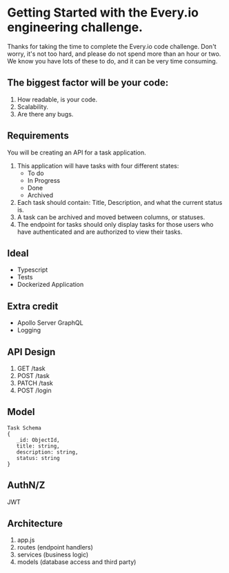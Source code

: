 # Getting Started with the Every.io engineering challenge.

Thanks for taking the time to complete the Every.io code challenge. Don't worry, it's not too hard, and please do not spend more than an hour or two. We know you have lots of these to do, and it can be very time consuming.

## The biggest factor will be your code:

1. How readable, is your code.
2. Scalability.
3. Are there any bugs.

## Requirements

You will be creating an API for a task application.

1. This application will have tasks with four different states:
   - To do
   - In Progress
   - Done
   - Archived
2. Each task should contain: Title, Description, and what the current status is.
3. A task can be archived and moved between columns, or statuses.
4. The endpoint for tasks should only display tasks for those users who have authenticated and are authorized to view their tasks.

## Ideal

- Typescript
- Tests
- Dockerized Application

## Extra credit

- Apollo Server GraphQL
- Logging

## API Design

1. GET /task
2. POST /task
3. PATCH /task
4. POST /login

## Model

```
Task Schema
{
   _id: ObjectId,
   title: string,
   description: string,
   status: string
}

```

## AuthN/Z
JWT

## Architecture

1. app.js
2. routes (endpoint handlers)
3. services (business logic)
4. models (database access and third party)
